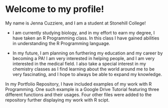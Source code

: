 # Welcome to my profile!

My name is Jenna Cuzziere, and I am a student at Stonehill College! 

- I am currently studying biology, and in my effort to earn my degree, I have taken an R Programming class. In this class I have gained abilities in understanding the R Programming language. 

- In my future, I am planning on furthering my education and my career by becoming a PA! I am very interested in helping people, and I am very interested in the medical field. I also take a special interest in my chemistry classes as I find learning about the world around me to be very fascinating, and I hope to always be able to expand my knowledge. 

In my Portfolio Repository, I have included examples of my work with R Programming. One such example is a Google Drive Tutorial featuring three different functions and their usages. Four other files were added to the repository further displaying my work with R scipt.
